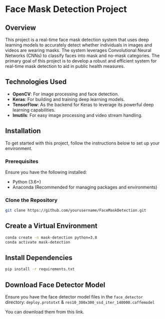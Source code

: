# Face Mask Detection Project

## Overview

This project is a real-time face mask detection system that uses deep learning models to accurately detect whether individuals in images and videos are wearing masks. The system leverages Convolutional Neural Networks (CNNs) to classify faces into mask and no-mask categories. The primary goal of this project is to develop a robust and efficient system for real-time mask detection to aid in public health measures.

## Technologies Used

- **OpenCV**: For image processing and face detection.
- **Keras**: For building and training deep learning models.
- **TensorFlow**: As the backend for Keras to leverage its powerful deep learning capabilities.
- **Imutils**: For easy image processing and video stream handling.

## Installation

To get started with this project, follow the instructions below to set up your environment.

### Prerequisites

Ensure you have the following installed:

- Python (3.6+)
- Anaconda (Recommended for managing packages and environments)

### Clone the Repository

```bash
git clone https://github.com/yourusername/FaceMaskDetection.git
```

## Create a Virtual Environment

```bash
conda create -n mask-detection python=3.8
conda activate mask-detection
```

## Install Dependencies
```bash
pip install -r requirements.txt
```

## Download Face Detector Model

Ensure you have the face detector model files in the `face_detector` directory:
`deploy.prototxt` & `res10_300x300_ssd_iter_140000.caffemodel`

You can download them from this link.
